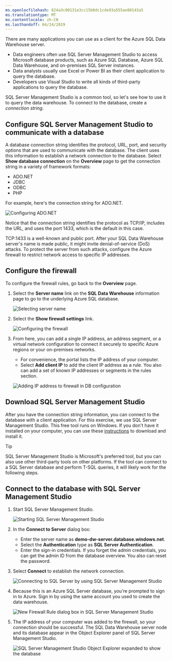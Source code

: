 ```yaml
---
ms.openlocfilehash: 824a3c00131e3cc15b0dc1cde93a555ae80143a5
ms.translationtype: MT
ms.contentlocale: zh-CN
ms.lasthandoff: 04/24/2019
---
```

There are many applications you can use as a client for the Azure SQL Data Warehouse server. 

- Data engineers often use SQL Server Management Studio to access Microsoft database products, such as Azure SQL Database, Azure SQL Data Warehouse, and on-premises SQL Server instances. 
- Data analysts usually use Excel or Power BI as their client application to query the database. 
- Developers use Visual Studio to write all kinds of third-party applications to query the database.

SQL Server Management Studio is a common tool, so let's see how to use it to query the data warehouse. To connect to the database, create a _connection string_.

## <a name="configure-sql-server-management-studio-to-communicate-with-a-database"></a>Configure SQL Server Management Studio to communicate with a database

A database connection string identifies the protocol, URL, port, and security options that are used to communicate with the database. The client uses this information to establish a network connection to the database. Select **Show database connection** on the **Overview** page to get the connection string in a variety of framework formats:

- ADO.NET
- JDBC
- ODBC
- PHP

For example, here's the connection string for ADO.NET.

![Configuring ADO.NET](../media/3-configure-ado-net.png)

Notice that the connection string identifies the protocol as TCP/IP, includes the URL, and uses the port 1433, which is the default in this case.

TCP:1433 is a well-known and public port. After your SQL Data Warehouse server's name is made public, it might invite denial-of-service (DoS) attacks. To protect the server from such attacks, configure the Azure firewall to restrict network access to specific IP addresses.

## <a name="configure-the-firewall"></a>Configure the firewall

To configure the firewall rules, go back to the **Overview** page.

1. Select the **Server name** link on the **SQL Data Warehouse** information page to go to the underlying Azure SQL database.

    ![Selecting server name](../media/3-configure-server-name.png)

1. Select the **Show firewall settings** link.

    ![Configuring the firewall](../media/3-configure-firewall.png)

1. From here, you can add a single IP address, an address segment, or a virtual network configuration to connect it securely to specific Azure regions or your on-premises networks. 
    - For convenience, the portal lists the IP address of your computer. 
    - Select **Add client IP** to add the client IP address as a rule. You also can add a set of known IP addresses or segments in the rules section.

    ![Adding IP address to firewall in DB configuration](../media/3-add-ip.png)


## <a name="download-sql-server-management-studio"></a>Download SQL Server Management Studio

After you have the connection string information, you can connect to the database with a client application. For this exercise, we use SQL Server Management Studio. This free tool runs on Windows. If you don't have it installed on your computer, you can use these [instructions](https://docs.microsoft.com/sql/ssms/download-sql-server-management-studio-ssms?view=sql-server-2017) to download and install it.

> [!TIP]
> SQL Server Management Studio is Microsoft's preferred tool, but you can also use other third-party tools on other platforms. If the tool can connect to a SQL Server database and perform T-SQL queries, it will likely work for the following steps.

## <a name="connect-to-the-database-with-sql-server-management-studio"></a>Connect to the database with SQL Server Management Studio

1. Start SQL Server Management Studio.

    ![Starting SQL Server Management Studio](../media/3-start-ssms.png)

1. In the **Connect to Server** dialog box:
    - Enter the server name as **demo-dw-server.database.windows.net**.
    - Select the **Authentication** type as **SQL Server Authentication**.
    - Enter the sign-in credentials. If you forget the admin credentials, you can get the admin ID from the database overview. You also can reset the password.
    
1. Select **Connect** to establish the network connection.

    ![Connecting to SQL Server by using SQL Server Management Studio](../media/3-connect-ssms-sql-server.png)

1. Because this is an Azure SQL Server database, you're prompted to sign in to Azure. Sign in by using the same account you used to create the data warehouse.

    ![New Firewall Rule dialog box in SQL Server Management Studio](../media/3-show-firewall-rule.png)

1. The IP address of your computer was added to the firewall, so your connection should be successful. The SQL Data Warehouse server node and its database appear in the Object Explorer panel of SQL Server Management Studio.

    ![SQL Server Management Studio Object Explorer expanded to show the database](../media/3-show-explorer-ssms.png)